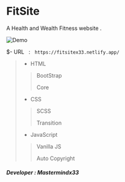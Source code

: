# FitSite

A Health and Wealth Fitness website .

![Demo](URL)

$- URL &nbsp; :  &nbsp; ```https://fitsitex33.netlify.app/```

>- HTML
>>
>>BootStrap
>>
>>Core
>
>- CSS
>>
>>SCSS
>>
>>Transition
>
>- JavaScript
>>
>> Vanilla JS
>> 
>> Auto Copyright
##### Developer : Mastermindx33
